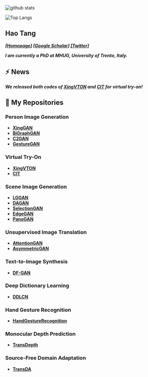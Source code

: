 ![github stats](https://github-readme-stats.vercel.app/api?username=Ha0Tang&show_icons=true)

![Top Langs](https://github-readme-stats.vercel.app/api/top-langs/?username=Ha0Tang)

## Hao Tang
_**[[Homepage](http://disi.unitn.it/~hao.tang/)] [[Google Scholar](https://scholar.google.com/citations?user=9zJkeEMAAAAJ&hl=en)] [[Twitter]](https://twitter.com/HaoTang_ai)**_

<!-- _**I am currently a postdoctoral researcher at Computer Vision Lab, ETH Zurich, Switzerland.**_ -->
_**I am currently a PhD at MHUG, University of Trento, Italy.**_

## ⚡  **News**
_**We released both codes of [XingVTON](https://github.com/Ha0Tang/XingVTON) and [CIT](https://github.com/Amazingren/CIT) for virtual try-on!**_

## 🌱 **My Repositories**
### Person Image Generation 
- **[XingGAN](https://github.com/Ha0Tang/XingGAN)**
- **[BiGraphGAN](https://github.com/Ha0Tang/BiGraphGAN)**
- **[C2GAN](https://github.com/Ha0Tang/C2GAN)**
- **[GestureGAN](https://github.com/Ha0Tang/GestureGAN)**

### Virtual Try-On
- **[XingVTON](https://github.com/Ha0Tang/XingVTON)**
- **[CIT](https://github.com/Amazingren/CIT)**

### Scene Image Generation
- **[LGGAN](https://github.com/Ha0Tang/LGGAN)**
- **[DAGAN](https://github.com/Ha0Tang/DAGAN)**
- **[SelectionGAN](https://github.com/Ha0Tang/SelectionGAN)**
- **[EdgeGAN](https://github.com/Ha0Tang/EdgeGAN)**
- **[PanoGAN](https://github.com/sswuai/PanoGAN)**

### Unsupervised Image Translation
- **[AttentionGAN](https://github.com/Ha0Tang/AttentionGAN)**
- **[AsymmetricGAN](https://github.com/Ha0Tang/AsymmetricGAN)**

### Text-to-Image Synthesis
- **[DF-GAN](https://github.com/tobran/DF-GAN)**

### Deep Dictionary Learning
- **[DDLCN](https://github.com/Ha0Tang/DDLCN)**

### Hand Gesture Recognition
- **[HandGestureRecognition](https://github.com/Ha0Tang/HandGestureRecognition)**

### Monocular Depth Prediction
- **[TransDepth](https://github.com/ygjwd12345/TransDepth)**

### Source-Free Domain Adaptation
- **[TransDA](https://github.com/ygjwd12345/TransDA)**
